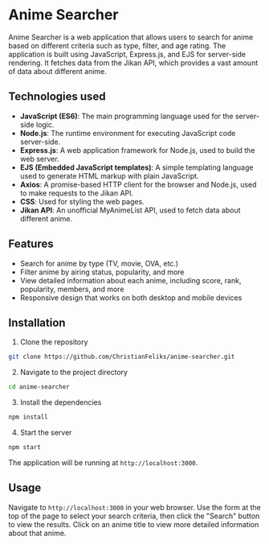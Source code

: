 # Anime Searcher

Anime Searcher is a web application that allows users to search for anime based on different criteria such as type, filter, and age rating. The application is built using JavaScript, Express.js, and EJS for server-side rendering. It fetches data from the Jikan API, which provides a vast amount of data about different anime.

## Technologies used


- **JavaScript (ES6)**: The main programming language used for the server-side logic.
- **Node.js**: The runtime environment for executing JavaScript code server-side.
- **Express.js**: A web application framework for Node.js, used to build the web server.
- **EJS (Embedded JavaScript templates)**: A simple templating language used to generate HTML markup with plain JavaScript.
- **Axios**: A promise-based HTTP client for the browser and Node.js, used to make requests to the Jikan API.
- **CSS**: Used for styling the web pages.
- **Jikan API**: An unofficial MyAnimeList API, used to fetch data about different anime.

## Features

- Search for anime by type (TV, movie, OVA, etc.)
- Filter anime by airing status, popularity, and more
- View detailed information about each anime, including score, rank, popularity, members, and more
- Responsive design that works on both desktop and mobile devices

## Installation

1. Clone the repository
```bash
git clone https://github.com/ChristianFeliks/anime-searcher.git
```
2. Navigate to the project directory
```bash
cd anime-searcher
```
3. Install the dependencies
```bash
npm install
```
4. Start the server
```bash
npm start
```
The application will be running at `http://localhost:3000`.

## Usage

Navigate to `http://localhost:3000` in your web browser. Use the form at the top of the page to select your search criteria, then click the "Search" button to view the results. Click on an anime title to view more detailed information about that anime.
